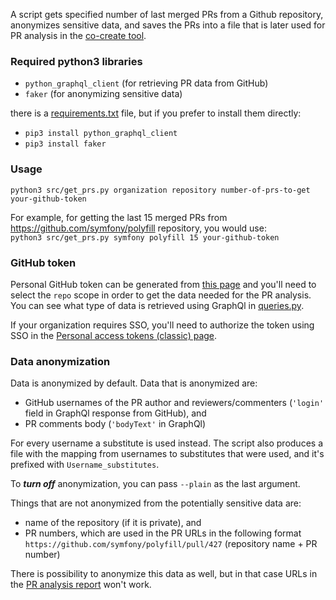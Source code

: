 A script gets specified number of last merged PRs from a Github repository, anonymizes sensitive data, and saves the PRs into a file that is later used for PR analysis in the [co-create tool](https://app.co-create.team/).

### Required python3 libraries
- `python_graphql_client` (for retrieving PR data from GitHub)
- `faker` (for anonymizing sensitive data)

there is a [requirements.txt](https://github.com/dragan-stepanovic/get_github_prs/blob/main/requirements.txt) file, but if you prefer to install them directly:  
- `pip3 install python_graphql_client`  
- `pip3 install faker`
  
  
### Usage 
`python3 src/get_prs.py organization repository number-of-prs-to-get your-github-token`

For example, for getting the last 15 merged PRs from https://github.com/symfony/polyfill repository, you would use:   
`python3 src/get_prs.py symfony polyfill 15 your-github-token`  
  
### GitHub token
Personal GitHub token can be generated from [this page](https://github.com/settings/tokens/new) and you'll need to select the `repo` scope in order to get the data needed for the PR analysis. You can see what type of data is retrieved using GraphQl in [queries.py](https://github.com/dragan-stepanovic/get_github_prs/blob/main/src/queries.py).  

If your organization requires SSO, you'll need to authorize the token using SSO in the [Personal access tokens (classic) page](https://github.com/settings/tokens).
  
  
### Data anonymization  
Data is anonymized by default.
Data that is anonymized are:  
- GitHub usernames of the PR author and reviewers/commenters (`'login'` field in GraphQl response from GitHub), and
- PR comments body (`'bodyText'` in GraphQl)

For every username a substitute is used instead. The script also produces a file with the mapping from usernames to substitutes that were used, and it's prefixed with `Username_substitutes`. 

To **_turn off_** anonymization, you can pass `--plain` as the last argument.

Things that are not anonymized from the potentially sensitive data are:  
- name of the repository (if it is private), and
- PR numbers, which are used in the PR URLs in the following format `https://github.com/symfony/polyfill/pull/427` (repository name + PR number)

There is possibility to anonymize this data as well, but in that case URLs in the [PR analysis report](https://app.co-create.team/) won't work.
